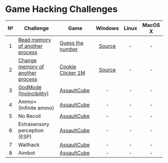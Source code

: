 # Game Hacking Challenges

| № | Challenge                        | Game             | Windows | Linux | MacOS X |
|:-:|----------------------------------|------------------|:-------:|:-----:|:-------:|
| 1 | [Read memory of another process](challenges/read-process-memory.md) | [Guess the number](games/guess-the-number) | [Source](hacks/read-memory) | - | - |
| 2 | [Change memory of another process](challenges/write-process-memory.md) | [Cookie Clicker 1M](games/cookie-clicker-1m) | [Source](hacks/write-memory) | - | - |
| 3 | [GodMode (Invincibility)](challenges/god-mode.md) | [AssaultCube](https://assault.cubers.net/) | - | - | - |
| 4 | Ammo+ (Infinite ammo) | [AssaultCube](https://assault.cubers.net/) | - | - | - |
| 5 | No Recoil | [AssaultCube](https://assault.cubers.net/) | - | - | - |
| 6 | Extrasensory perception (ESP) | [AssaultCube](https://assault.cubers.net/) | - | - | - |
| 7 | Wallhack | [AssaultCube](https://assault.cubers.net/) | - | - | - |
| 8 | Aimbot | [AssaultCube](https://assault.cubers.net/) | - | - | - |
